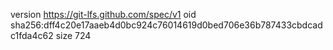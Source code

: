 version https://git-lfs.github.com/spec/v1
oid sha256:dff4c20e17aaeb4d0bc924c76014619d0bed706e36b787433cbdcadc1fda4c62
size 724
